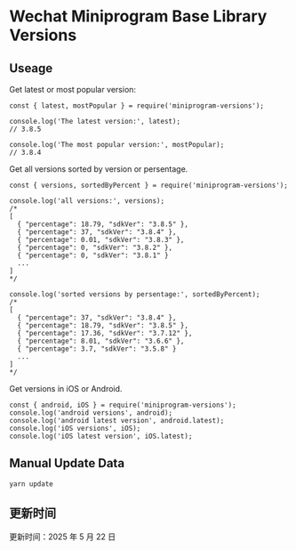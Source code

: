 
# Wechat Miniprogram Base Library Versions

## Useage

Get latest or most popular version:

```;
const { latest, mostPopular } = require('miniprogram-versions');

console.log('The latest version:', latest);
// 3.8.5

console.log('The most popular version:', mostPopular);
// 3.8.4

```

Get all versions sorted by version or persentage.

```
const { versions, sortedByPercent } = require('miniprogram-versions');

console.log('all versions:', versions);
/*
[
  { "percentage": 18.79, "sdkVer": "3.8.5" },
  { "percentage": 37, "sdkVer": "3.8.4" },
  { "percentage": 0.01, "sdkVer": "3.8.3" },
  { "percentage": 0, "sdkVer": "3.8.2" },
  { "percentage": 0, "sdkVer": "3.8.1" }
  ...
]
*/

console.log('sorted versions by persentage:', sortedByPercent);
/*
[
  { "percentage": 37, "sdkVer": "3.8.4" },
  { "percentage": 18.79, "sdkVer": "3.8.5" },
  { "percentage": 17.36, "sdkVer": "3.7.12" },
  { "percentage": 8.01, "sdkVer": "3.6.6" },
  { "percentage": 3.7, "sdkVer": "3.5.8" }
  ...
]
*/
```

Get versions in iOS or Android.

```
const { android, iOS } = require('miniprogram-versions');
console.log('android versions', android);
console.log('android latest version', android.latest);
console.log('iOS versions', iOS);
console.log('iOS latest version', iOS.latest);
```

## Manual Update Data

```
yarn update
```

## 更新时间

更新时间：2025 年 5 月 22 日
